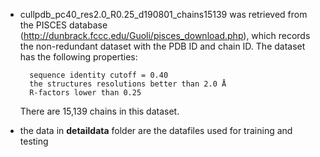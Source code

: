 
* cullpdb_pc40_res2.0_R0.25_d190801_chains15139 was retrieved from the PISCES database (http://dunbrack.fccc.edu/Guoli/pisces_download.php), which records the non-redundant dataset with the PDB ID and chain ID. 
  The dataset has the following properties:
  ```
    sequence identity cutoff = 0.40
    the structures resolutions better than 2.0 Å
    R-factors lower than 0.25
  ```
  There are 15,139 chains in this dataset.

* the data in **detaildata** folder are the datafiles used for training and testing   

  
